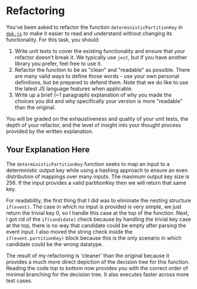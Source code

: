 # Refactoring

You've been asked to refactor the function `deterministicPartitionKey` in [`dpk.js`](dpk.js) to make it easier to read and understand without changing its functionality. For this task, you should:

1. Write unit tests to cover the existing functionality and ensure that your refactor doesn't break it. We typically use `jest`, but if you have another library you prefer, feel free to use it.
2. Refactor the function to be as "clean" and "readable" as possible. There are many valid ways to define those words - use your own personal definitions, but be prepared to defend them. Note that we do like to use the latest JS language features when applicable.
3. Write up a brief (~1 paragraph) explanation of why you made the choices you did and why specifically your version is more "readable" than the original.

You will be graded on the exhaustiveness and quality of your unit tests, the depth of your refactor, and the level of insight into your thought process provided by the written explanation.

## Your Explanation Here

The `deterministicPartitionKey` function seeks to map an input to a deterministic output key while using a hashing approach to ensure an even distribution of mappings over many inputs. The maximum output key size is 256. If the input provides a valid partitionKey then we will return that same key.

For readability, the first thing that I did was to eliminate the nesting structure `if(event)`. The case in which no input is provided is very simple, we just return the trivial key 0, so I handle this case at the top of the function. Next, I got rid of the `if(candidate)` check because by handling the trivial key case at the top, there is no way that candidate could be empty after parsing the event input. I also moved the string check inside the `if(event.partitionKey)` block because this is the only scenario in which candidate could be the wrong datatype.

The result of my refactoring is 'cleaner' than the original because it provides a much more direct depiction of the decision tree for this function. Reading the code top to bottom now provides you with the correct order of minimal branching for the decision tree. It also executes faster across more test cases.